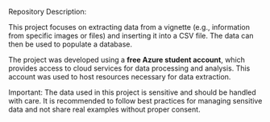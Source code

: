 Repository Description:

This project focuses on extracting data from a vignette (e.g., information from specific images or files) and inserting it into a CSV file. The data can then be used to populate a database.

The project was developed using a **free Azure student account**, which provides access to cloud services for data processing and analysis. This account was used to host resources necessary for data extraction.

Important: The data used in this project is sensitive and should be handled with care. It is recommended to follow best practices for managing sensitive data and not share real examples without proper consent.
